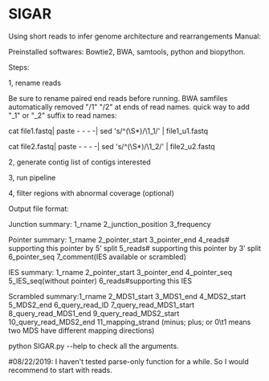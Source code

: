 # SIGAR
Using short reads to infer genome architecture and rearrangements
Manual:

Preinstalled softwares:
Bowtie2, BWA, samtools, python and biopython.

Steps:

1, rename reads

Be sure to rename paired end reads before running. BWA samfiles automatically removed "/1" "/2" at ends of read names.
quick way to add "_1" or "_2" suffix to read names:

cat file1.fastq| paste - - - -| sed 's/^\(\S*\)/\1\_1/' | file1_u1.fastq

cat file2.fastq| paste - - - -| sed 's/^\(\S*\)/\1\_2/' | file2_u2.fastq

2, generate contig list of contigs interested

3, run pipeline

4, filter regions with abnormal coverage (optional) 


Output file format:

Junction summary: 1_rname    2_junction_position    3_frequency

Pointer summary: 1_rname    2_pointer_start    3_pointer_end    4_reads# supporting this pointer by 5’ split    5_reads# supporting this pointer by 3’ split    6_pointer_seq    7_comment(IES available or scrambled)

IES summary: 1_rname    2_pointer_start    3_pointer_end    4_pointer_seq    5_IES_seq(without pointer)    6_reads#supporting this IES

Scrambled summary:1_rname    2_MDS1_start    3_MDS1_end    4_MDS2_start    5_MDS2_end    6_query_read_ID    7_query_read_MDS1_start    8_query_read_MDS1_end    9_query_read_MDS2_start    10_query_read_MDS2_end    11_mapping_strand (minus; plus; or 0\t1 means two MDS have different mapping directions)


python SIGAR.py --help to check all the arguments.


#08/22/2019:
I haven't tested parse-only function for a while. So I would recommend to start with reads. 
